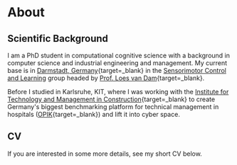 # About

## Scientific Background

I am a PhD student in computational cognitive science with a background in computer science and industrial engineering and management. 
My current base is in [Darmstadt, Germany](https://www.psychologie.tu-darmstadt.de/sensorimotor/home_sensorimotor/people_sensorimotor/people_details_75584.en.jsp){target=_blank} 
in the [Sensorimotor Control and Learning](https://www.psychologie.tu-darmstadt.de/sensorimotor/home_sensorimotor/index.en.jsp) group headed by [Prof. Loes van Dam](https://scholar.google.com/citations?hl=de&user=6faapLQAAAAJ){target=_blank}. 

Before I studied in Karlsruhe, KIT, where I was working with the [Institute for Technology and Management in Construction](https://www.tmb.kit.edu/FM_Mitarbeiter_3907.php){target=_blank} to create Germany's biggest benchmarking platform for technical management in hospitals ([OPIK](https://opik.tmb.kit.edu){target=_blank}) and lift it into cyber space.


## CV
If you are interested in some more details, see my short CV below.

<object data="../assets/artifacts/CV_KS_short.pdf" type="application/pdf" height="1000" width="100%">
</object>

